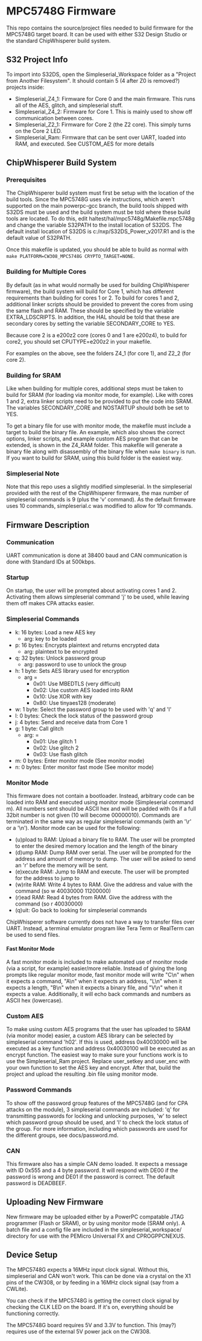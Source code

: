 # MPC5748G Firmware
This repo contains the source/project files needed to build firmware for the MPC5748G target board. It can be used with either S32 Design Studio or the standard ChipWhisperer build system.

## S32 Project Info
To import into S32DS, open the Simpleserial_Workspace folder as a "Project from Another Filesystem". It should contain 5 (4 after Z0 is removed?) projects inside:

* Simpleserial_Z4_1: Firmware for Core 0 and the main firmware. This runs all of the AES, glitch, and simpleserial stuff.
* Simpleserial_Z4_2: Firmware for Core 1. This is mainly used to show off communication between cores.
* Simpleserial_Z2_1: Firmware for Core 2 (the Z2 core). This simply turns on the Core 2 LED.
* Simpleserial_Ram: Firmware that can be sent over UART, loaded into RAM, and executed. See CUSTOM_AES for more details

## ChipWhisperer Build System
### Prerequisites
The ChipWhisperer build system must first be setup with the location of the build tools. Since the MPC5748G uses vle instructions, which aren't supported on the main powerpc-gcc branch, the build tools shipped with S32DS must be used and the build system must be told where these build tools are located. To do this, edit haltest/hal/mpc5748g/Makefile.mpc5748g and change the variable S32PATH to the install location of S32DS. The default install location of S32DS is c:/nxp/S32DS_Power_v2017.R1 and is the default value of S32PATH.

Once this makefile is updated, you should be able to build as normal with `make PLATFORM=CW308_MPC5748G CRYPTO_TARGET=NONE`.

### Building for Multiple Cores
By default (as in what would normally be used for building ChipWhisperer firmware), the build system will build for Core 1, which has different requirements than building for cores 1 or 2. To build for cores 1 and 2, additional linker scripts should be provided to prevent the cores from using the same flash and RAM. These should be specified by the variable EXTRA_LDSCRIPTS. In addition, the HAL should be told that these are secondary cores by setting the variable SECONDARY_CORE to YES.

Because core 2 is a e200z2 core (cores 0 and 1 are e200z4), to build for core2, you should set CPUTYPE=e200z2 in your makefile.

For examples on the above, see the folders Z4_1 (for core 1), and Z2_2 (for core 2).

### Building for SRAM
Like when building for multiple cores, additional steps must be taken to build for SRAM (for loading via monitor mode, for example). Like with cores 1 and 2, extra linker scripts need to be provided to put the code into SRAM. The variables SECONDARY_CORE and NOSTARTUP should both be set to YES. 

To get a binary file for use with monitor mode, the makefile must include a target to build the binary file. An example, which also shows the correct options, linker scripts, and example custom AES program that can be extended, is shown in the Z4_RAM folder. This makefile will generate a binary file along with disassembly of the binary file when `make binary` is run. If you want to build for SRAM, using this build folder is the easiest way.

### Simpleserial Note
Note that this repo uses a slightly modified simpleserial. In the simpleserial provided with the rest of the ChipWhisperer firmware, the max number of simpleserial commands is 9 (plus the 'v' command). As the default firmware uses 10 commands, simpleserial.c was modified to allow for 19 commands.

## Firmware Description
### Communication
UART communication is done at 38400 baud and CAN communication is done with Standard IDs at 500kbps.

### Startup
On startup, the user will be prompted about activating cores 1 and 2. Activating them allows simpleserial command 'j' to be used, while leaving them off makes CPA attacks easier.

### Simpleserial Commands
* k: 16 bytes: Load a new AES key
  * arg: key to be loaded
* p: 16 bytes: Encrypts plaintext and returns encrypted data
  * arg: plaintext to be encrypted
* q: 32 bytes: Unlock password group
  * arg: password to use to unlock the group
* h: 1 byte: Sets AES library used for encryption
  * arg = 
    * 0x01: Use MBEDTLS (very difficult)
    * 0x02: Use custom AES loaded into RAM
    * 0x10: Use XOR with key
    * 0x80: Use tinyaes128 (moderate)
* w: 1 byte: Select the password group to be used with 'q' and 'l'
* l: 0 bytes: Check the lock status of the password group
* j: 4 bytes: Send and receive data from Core 1
* g: 1 byte: Call glitch
  * arg: = 
    * 0x01: Use glitch 1
    * 0x02: Use glitch 2
    * 0x03: Use flash glitch
* m: 0 bytes: Enter monitor mode (See monitor mode)
* n: 0 bytes: Enter monitor fast mode (See monitor mode)

### Monitor Mode
This firmware does not contain a bootloader. Instead, arbitrary code can be loaded into RAM and executed using monitor mode (Simpleserial command m). All numbers sent should be ASCII hex and will be padded with 0s if a full 32bit number is not given (10 will become 00000010). Commands are terminated in the same way as regular simpleserial commands (with an '\r' or a '\n'). Monitor mode can be used for the following:

* (u)pload to RAM: Upload a binary file to RAM. The user will be prompted to enter the desired memory location and the length of the binary
* (d)ump RAM: Dump RAM over serial. The user will be prompted for the address and amount of memory to dump. The user will be asked to send an 'r' before the memory will be sent.
* (e)xecute RAM: Jump to RAM and execute. The user will be prompted for the address to jump to
* (w)rite RAM: Write 4 bytes to RAM. Give the address and value with the command (so w 40030000 11200000)
* (r)ead RAM: Read 4 bytes from RAM. Give the address with the command (so r 40030000)
* (q)uit: Go back to looking for simpleserial commands

ChipWhisperer software currently does not have a way to transfer files over UART. Instead, a terminal emulator program like Tera Term or RealTerm can be used to send files.

#### Fast Monitor Mode
A fast monitor mode is included to make automated use of monitor mode (via a script, for example) easier/more reliable. Instead of giving the long prompts like regular monitor mode, fast monitor mode will write "C\n" when it expects a command, "A\n" when it expects an address, "L\n" when it expects a length, "B\n" when it expects a binary file, and "V\n" when it expects a value. Additionally, it will echo back commands and numbers as ASCII hex (lowercase).

### Custom AES
To make using custom AES programs that the user has uploaded to SRAM (via monitor mode) easier, a custom AES library can be selected by simpleserial command 'h02'. If this is used, address 0x40030000 will be executed as a key function and address 0x40030100 will be executed as an encrypt function. The easiest way to make sure your functions work is to use the Simpleserial_Ram project. Replace user_setkey and user_enc with your own function to set the AES key and encrypt. After that, build the project and upload the resulting .bin file using monitor mode.

### Password Commands
To show off the password group features of the MPC5748G (and for CPA attacks on the module), 3 simpleserial commands are included: 'q' for transmitting passwords for locking and unlocking purposes, 'w' to select which password group should be used, and 'l' to check the lock status of the group. For more information, including which passwords are used for the different groups, see docs/password.md.

### CAN
This firmware also has a simple CAN demo loaded. It expects a message with ID 0x555 and a 4 byte password. It will respond with DE00 if the password is wrong and DE01 if the password is correct. The default password is DEADBEEF.


## Uploading New Firmware
New firmware may be uploaded either by a PowerPC compatable JTAG programmer (Flash or SRAM), or by using monitor mode (SRAM only). A batch file and a config file are included in the simpleserial_workspace/ directory for use with the PEMicro Universal FX and CPROGPPCNEXUS.

## Device Setup
The MPC5748G expects a 16MHz input clock signal. Without this, simpleserial and CAN won't work. This can be done via a crystal on the X1 pins of the CW308, or by feeding in a 16MHz clock signal (say from a CWLite).

You can check if the MPC5748G is getting the correct clock signal by checking the CLK LED on the board. If it's on, everything should be functioning correctly.

The MPC5748G board requires 5V and 3.3V to function. This (may?) requires use of the external 5V power jack on the CW308.
